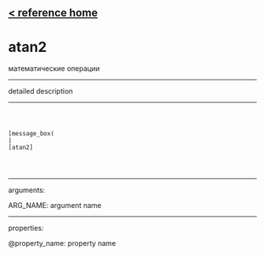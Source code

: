 [< reference home](ceammc_lib.html)
---

# atan2


математические операции

---

detailed description
<br>


---


```



[message_box(                                 
|
[atan2]


            
```

---
arguments:

ARG_NAME: argument name<br>

---
properties:

@property_name: property name<br>


